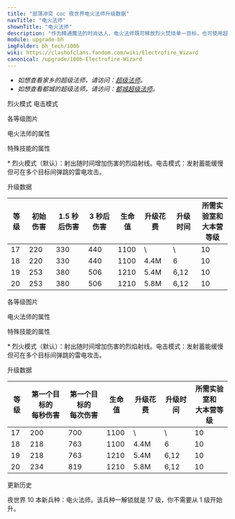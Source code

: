 ```yaml
---
title: "部落冲突 coc 夜世界电火法师升级数据"
navTitle: "电火法师"
shownTitle: "电火法师"
description: "作为精通魔法的时尚达人，电火法师既可释放烈火焚烧单一目标，也可使用超强电流电击多重目标。"
module: upgrade-bh
imgFolder: bh_tech/100b
wiki: https://clashofclans.fandom.com/wiki/Electrofire_Wizard
canonical: /upgrade/100b-Electrofire-Wizard
---
```


<script setup>
const tableExtraInfoFireMode = [
    {
        "column": 5,
        "type": "cost",
        "gpClass": "research",
        "icon": "Elixir2"
    },
    {
        "column": 6,
        "type": "time",
        "gpClass": "research"
    }
];
const tableExtraInfoElectroMode = [
    {
        "column": 4,
        "type": "cost",
        "gpClass": "research",
        "icon": "Elixir2"
    },
    {
        "column": 5,
        "type": "time",
        "gpClass": "research"
    }
];;
</script>

- *如想查看家乡的超级法师，请访问：[超级法师](/upgrade/0609-Super-Wizard)。*
- *如想查看都城的超级法师，请访问：[都城超级法师](/upgrade/2005-Super-Wizard)。*

<SwitchTabs contentClass="cp-unit-items" :stickyTabs="true" :pageTabs="true">
    <SwitchTab tabId="cp-unit-item-0" :activeTab="true">烈火模式</SwitchTab>
    <SwitchTab tabId="cp-unit-item-1">电击模式</SwitchTab>
</SwitchTabs>

<!-- ↓↓↓ 烈火模式 ↓↓↓ -->
<SwitchTabGroup id="cp-unit-item-0" class="cp-unit-items">
<UnitInfo :folder="$frontmatter.imgFolder" imgSrc="Electrofire_Wizard_Fire_info.png" imgAlt="电火法师（烈火模式）" :description="$frontmatter.description" />

<SmallTitle>各等级图片</SmallTitle>

<Panel>
    <UnitImgGroup :folder="$frontmatter.imgFolder">
        <UnitImg imgTitle="17 - 18 级" imgSrc="Electrofire_Wizard17_Fire.png" />
        <UnitImg imgTitle="19 - 20 级" imgSrc="Electrofire_Wizard19_Fire.png" />
    </UnitImgGroup>
</Panel>

<SmallTitle>电火法师的属性</SmallTitle>

<UnitProperties>
    <UnitProperty pKey="部队类型" pValue="地面远程单位" />
    <UnitProperty pKey="攻击偏好" pValue="无" />
    <UnitProperty pKey="攻击的目标" pValue="地面和空中目标" />
    <UnitProperty pKey="移动速度" pValue="2.8 格/秒" />
    <UnitProperty pKey="每个兵营的部队数量" pValue="1" />
    <UnitProperty pKey="所需训练营等级" pValue="12" />
    <UnitProperty pKey="所需夜世界大本等级" pValue="10" />
    <UnitProperty pKey="技能冷却时间" pValue="1.5 秒" />
    <UnitProperty pKey="伤害类型" pValue="单体伤害" />
    <UnitProperty pKey="攻击速度" pValue="0.128 秒/次" />
    <UnitProperty pKey="攻击距离" pValue="3.5 格" />
</UnitProperties>

<SmallTitle>特殊技能的属性</SmallTitle>

<UnitProperties>
    <UnitProperty pKey="技能名称" pValue="电击模式" />
    <UnitProperty pKey="技能类型" pValue="模式切换技能" />
    <UnitProperty pKey="技能描述" pValue="见说明<sup>*</sup>" />
</UnitProperties>

\* 烈火模式（默认）：射出随时间增加伤害的烈焰射线。电击模式：发射蓄能缓慢但可在多个目标间弹跳的雷电攻击。

<SmallTitle>升级数据</SmallTitle>

<UnitTable :tableExtraInfo="tableExtraInfoFireMode">

| 等级 | 初始伤害 |1.5 秒后伤害| 3 秒后伤害 |  生命值  | 升级花费 | 升级时间 |所需实验室和<br>大本营等级|
| ---- |   ---   |     ---   |     ---   |    ---   |   ---   |    ---   |           ---         |
|  17  |   220   |     330   |     440   |   1100   |     \   |     \    |           10          |
|  18  |   220   |     330   |     440   |   1100   |   4.4M  |  6       |           10          |
|  19  |   253   |     380   |     506   |   1210   |   5.4M  |  6,12    |           10          |
|  20  |   253   |     380   |     506   |   1210   |   5.8M  |  6,12    |           10          |
</UnitTable>
</SwitchTabGroup>

<!-- ↓↓↓ 电击模式 ↓↓↓ -->
<SwitchTabGroup id="cp-unit-item-1" class="cp-unit-items">
<UnitInfo :folder="$frontmatter.imgFolder" imgSrc="Electrofire_Wizard_Electro_info.png" imgAlt="电火法师（电击模式）" :description="$frontmatter.description" />

<SmallTitle>各等级图片</SmallTitle>

<Panel>
    <UnitImgGroup :folder="$frontmatter.imgFolder">
        <UnitImg imgTitle="17 - 18 级" imgSrc="Electrofire_Wizard17_Electro.png" />
        <UnitImg imgTitle="19 - 20 级" imgSrc="Electrofire_Wizard19_Electro.png" />
    </UnitImgGroup>
</Panel>

<SmallTitle>电火法师的属性</SmallTitle>

<UnitProperties>
    <UnitProperty pKey="部队类型" pValue="地面远程单位" />
    <UnitProperty pKey="攻击偏好" pValue="无" />
    <UnitProperty pKey="攻击的目标" pValue="地面和空中目标" />
    <UnitProperty pKey="移动速度" pValue="2.8 格/秒" />
    <UnitProperty pKey="每个兵营的部队数量" pValue="1" />
    <UnitProperty pKey="所需训练营等级" pValue="12" />
    <UnitProperty pKey="所需夜世界大本等级" pValue="10" />
    <UnitProperty pKey="技能冷却时间" pValue="1.5 秒" />
    <UnitProperty pKey="伤害类型" pValue="链式伤害" />
    <UnitProperty pKey="连锁距离" pValue="3 格" />
    <UnitProperty pKey="最大目标数量" pValue="4 (含初始目标)" />
    <UnitProperty pKey="连锁延迟" pValue="0.416 秒" />
    <UnitProperty pKey="连锁衰减" pValue="20% (逐级递减)" />
    <UnitProperty pKey="攻击速度" pValue="3.5 秒/次" />
    <UnitProperty pKey="攻击距离" pValue="3.5 格" />
</UnitProperties>

<SmallTitle>特殊技能的属性</SmallTitle>

<UnitProperties>
    <UnitProperty pKey="技能名称" pValue="电击模式" />
    <UnitProperty pKey="技能类型" pValue="模式切换技能" />
    <UnitProperty pKey="技能描述" pValue="见说明<sup>*</sup>" />
</UnitProperties>

\* 烈火模式（默认）：射出随时间增加伤害的烈焰射线。电击模式：发射蓄能缓慢但可在多个目标间弹跳的雷电攻击。

<SmallTitle>升级数据</SmallTitle>

<UnitTable :tableExtraInfo="tableExtraInfoElectroMode">

| 等级 |第一个目标的<br>每秒伤害|第一个目标的<br>每次伤害|  生命值  | 升级花费 | 升级时间 |所需实验室和<br>大本营等级|
| ---- |         ---          |          ---         |    ---  |   ---   |    ---   |           ---         |
|  17  |         200          |          700         |   1100  |     \   |     \    |           10          |
|  18  |         218          |          763         |   1100  |   4.4M  |   6      |           10          |
|  19  |         218          |          763         |   1210  |   5.4M  |   6,12   |           10          |
|  20  |         234          |          819         |   1210  |   5.8M  |   6,12   |           10          |
</UnitTable>
</SwitchTabGroup>

<!-- ↓↓↓ 公共部分 ↓↓↓ -->
<SmallTitle>更新历史</SmallTitle>

<Timeline>
    <TimelineItem date="2023/05/15">
        <TimelineRow>夜世界 10 本新兵种：电火法师。该兵种一解锁就是 17 级，你不需要从 1 级开始升。</TimelineRow>
    </TimelineItem>
    <TimelineItem :historyBottom="true" />
</Timeline>